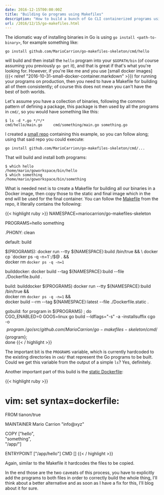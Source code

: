 ```yaml
---
date: 2016-12-15T00:00:00Z
title: "Building Go programs using Makefiles"
description: "How to build a bunch of Go CLI containerized programs using Makefiles"
url: /2016/12/15/go-makefiles.html
---
```


The idiomatic way of installing binaries in Go is using `go install <path-to-binary>`, for example something like:

```
go install github.com/MarioCarrion/go-makefiles-skeleton/cmd/hello
```

will build and then install the `hello` program into your `$GOPATH/bin` (of course assuming you previously `go get` it), and that is great if that's what you're looking for. However, if you're like me and you use [small docker images]({{< relref "2016-10-31-small-docker-container.markdown" >}}) for running your programs on production, then you need to have a Makefile for building all of them consistently; of course this does not mean you can't have the best of both worlds.

Let's assume you have a collection of binaries, following the common pattern of defining a package, this package is then used by all the programs in `cmd/`, so you would have something like this:

```
$ ls -d *.go */*/*
cmd/hello/main.go     cmd/something/main.go something.go
```

I created a [small repo](https://github.com/MarioCarrion/go-makefiles-skeleton) containing this example, so you can follow along; using that said repo you could execute:

`go install github.com/MarioCarrion/go-makefiles-skeleton/cmd/...`

That will build and install both programs:

```
$ which hello
/home/mario/goworkspace/bin/hello
$ which something
/home/mario/goworkspace/bin/something
```

What is needed next is to create a Makefile for building all our binaries in a Docker image, then copy those to the static and final image which in the end will be used for the final container. You can follow the [Makefile](https://github.com/MarioCarrion/go-makefiles-skeleton/blob/master/Makefile) from the repo, it literally contains the following:

{{< highlight ruby >}}
NAMESPACE=mariocarrion/go-makefiles-skeleton

PROGRAMS=hello something

.PHONY: clean

default: build

$(PROGRAMS):
	docker run --tty ${NAMESPACE}:build /bin/true && \
		docker cp `docker ps -q -n=1`:/$@ . && \
		docker rm `docker ps -q -n=1`

builddocker:
	docker build --tag ${NAMESPACE}:build --file ./Dockerfile.build .

build: builddocker $(PROGRAMS)
	docker run --tty ${NAMESPACE}:build /bin/true && \
		docker rm `docker ps -q -n=1` && \
		docker build --rm --tag ${NAMESPACE}:latest --file ./Dockerfile.static .

gobuild:
	for program in $(PROGRAMS) ; do \
		CGO_ENABLED=0 GOOS=linux go build --ldflags="-s" -a -installsuffix cgo \
			-o $${program} ./go/src/github.com/MarioCarrion/go-makefiles-skeleton/cmd/$${program}; \
	done
{{< / highlight >}}

The important bit is the `PROGRAMS` variable, which is currently hardcoded to the existing directories in `cmd/` that represent the Go programs to be built. Could we get this variable from the output of a simple `ls`? Yes, definitely.

Another important part of this build is the [static Dockerfile](https://github.com/MarioCarrion/go-makefiles-skeleton/blob/master/Dockerfile.static):

{{< highlight ruby >}}
# vim: set syntax=dockerfile:
FROM tianon/true

MAINTAINER Mario Carrion "info@xyz"

COPY ["hello", \
      "something", \
      "/app/"]

ENTRYPOINT ["/app/hello"]
CMD []
{{< / highlight >}}

Again, similar to the Makefile it hardcodes the files to be copied.

In the end those are the two caveats of this process, you have to explicitly add the programs to both files in order to correctly build the whole thing, I'll think about a better alternative and as soon as I have a fix for this, I'll blog about it for sure.
